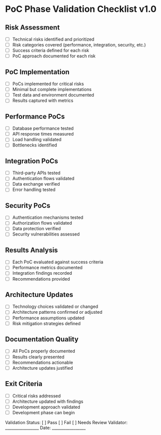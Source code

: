 # PoC Phase Validation Checklist v1.0

## Risk Assessment
- [ ] Technical risks identified and prioritized
- [ ] Risk categories covered (performance, integration, security, etc.)
- [ ] Success criteria defined for each risk
- [ ] PoC approach documented for each risk

## PoC Implementation
- [ ] PoCs implemented for critical risks
- [ ] Minimal but complete implementations
- [ ] Test data and environment documented
- [ ] Results captured with metrics

## Performance PoCs
- [ ] Database performance tested
- [ ] API response times measured
- [ ] Load handling validated
- [ ] Bottlenecks identified

## Integration PoCs
- [ ] Third-party APIs tested
- [ ] Authentication flows validated
- [ ] Data exchange verified
- [ ] Error handling tested

## Security PoCs
- [ ] Authentication mechanisms tested
- [ ] Authorization flows validated
- [ ] Data protection verified
- [ ] Security vulnerabilities assessed

## Results Analysis
- [ ] Each PoC evaluated against success criteria
- [ ] Performance metrics documented
- [ ] Integration findings recorded
- [ ] Recommendations provided

## Architecture Updates
- [ ] Technology choices validated or changed
- [ ] Architecture patterns confirmed or adjusted
- [ ] Performance assumptions updated
- [ ] Risk mitigation strategies defined

## Documentation Quality
- [ ] All PoCs properly documented
- [ ] Results clearly presented
- [ ] Recommendations actionable
- [ ] Architecture updates justified

## Exit Criteria
- [ ] Critical risks addressed
- [ ] Architecture updated with findings
- [ ] Development approach validated
- [ ] Development phase can begin

Validation Status: [ ] Pass [ ] Fail [ ] Needs Review
Validator: _________________ Date: _________________